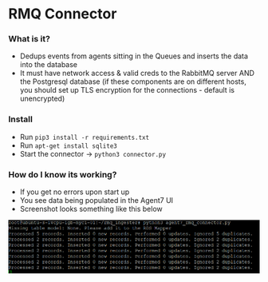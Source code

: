 # RMQ Connector

### What is it?  
+ Dedups events from agents sitting in the Queues and inserts the data into the database 
+ It must have network access & valid creds to the RabbitMQ server AND the Postgresql database (if these components are on different hosts, you should set up TLS encryption for the connections - default is unencrypted)

### Install  
+ Run `pip3 install -r requirements.txt`  
+ Run `apt-get install sqlite3`  
+ Start the connector -> `python3 connector.py`

### How do I know its working?  
+ If you get no errors upon start up  
+ You see data being populated in the Agent7 UI  
+ Screenshot looks something like this below  

![Alt text](photos/rmq_connector_start.PNG?raw=true "RMQ Connector Output")  
